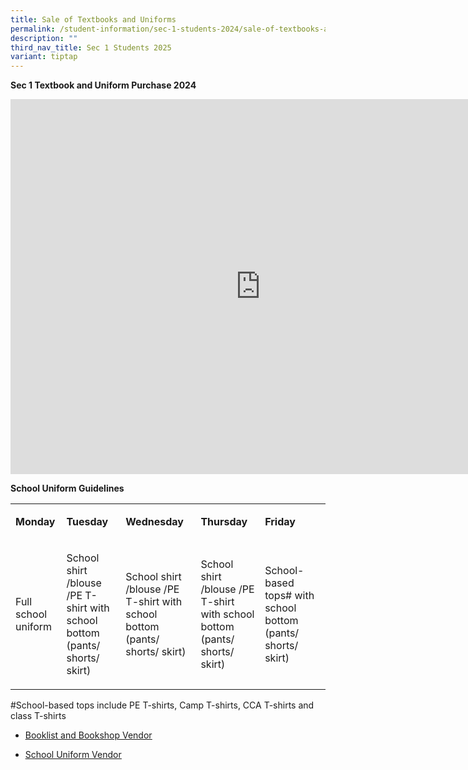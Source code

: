 ```yaml
---
title: Sale of Textbooks and Uniforms
permalink: /student-information/sec-1-students-2024/sale-of-textbooks-and-uniforms/
description: ""
third_nav_title: Sec 1 Students 2025
variant: tiptap
---
```

<p><strong>Sec 1 Textbook and Uniform Purchase 2024</strong>
</p>
<div class="iframe-wrapper">
<iframe height="600" width="800" allowfullscreen="true" frameborder="0" src="https://docs.google.com/presentation/d/e/2PACX-1vQGQ6CNggKj-hLG1rhm223qIh2405GtIL-I6-QxLXdXz5HeB1qXQHG3xtNBJ8112N8QK_fSEmnhvtIg/embed?start=false&amp;loop=false&amp;delayms=3000"></iframe>
</div>
<p><strong>School Uniform Guidelines</strong>
</p>
<table style="minWidth: 125px">
<colgroup>
<col>
<col>
<col>
<col>
<col>
</colgroup>
<tbody>
<tr>
<td rowspan="1" colspan="1">
<p><strong>Monday</strong>
</p>
</td>
<td rowspan="1" colspan="1">
<p><strong>Tuesday</strong>
</p>
</td>
<td rowspan="1" colspan="1">
<p><strong>Wednesday</strong>
</p>
</td>
<td rowspan="1" colspan="1">
<p><strong>Thursday</strong>
</p>
</td>
<td rowspan="1" colspan="1">
<p><strong>Friday</strong>
</p>
</td>
</tr>
<tr>
<td rowspan="1" colspan="1">
<p>Full school uniform</p>
</td>
<td rowspan="1" colspan="1">
<p>School shirt /blouse /PE T-shirt with school bottom (pants/ shorts/ skirt)</p>
</td>
<td rowspan="1" colspan="1">
<p>School shirt /blouse /PE T-shirt with school bottom (pants/ shorts/ skirt)</p>
</td>
<td rowspan="1" colspan="1">
<p>School shirt /blouse /PE T-shirt with school bottom (pants/ shorts/ skirt)</p>
</td>
<td rowspan="1" colspan="1">
<p>School-based tops#&nbsp;with school bottom (pants/ shorts/ skirt)</p>
</td>
</tr>
</tbody>
</table>
<p>#School-based tops include PE T-shirts, Camp T-shirts, CCA T-shirts and
class T-shirts</p>
<ul data-tight="true" class="tight">
<li>
<p><a href="/student-information/bookshop-n-uniform-vendor/" rel="noopener noreferrer nofollow" target=""><u>Booklist and Bookshop Vendor</u></a>
</p>
</li>
<li>
<p><a href="/student-information/school-uniform-vendor" rel="noopener noreferrer nofollow" target=""><u>School Uniform Vendor</u></a>
</p>
</li>
</ul>
<p></p>